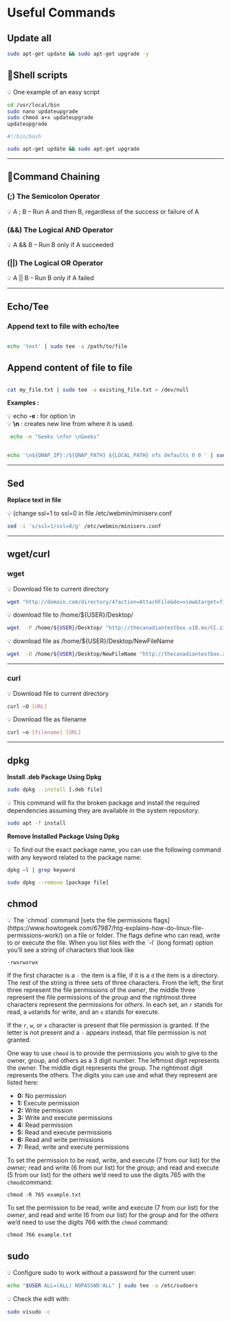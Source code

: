 # Useful Commands 

## Update all

```bash
sudo apt-get update && sudo apt-get upgrade -y
```

## 📝Shell scripts

<aside>
💡 One example of an easy script

</aside>

```bash
cd /usr/local/bin
sudo nano updateupgrade
sudo chmod a+x updateupgrade
updateupgrade

```

```bash
#!/bin/bash

sudo apt-get update && sudo apt-get upgrade
```

---

## 🔗Command Chaining

### (;) The Semicolon Operator

<aside>
💡 A ; B  – Run A and then B, regardless of the success or failure of A

</aside>

### (&&) The Logical AND Operator

<aside>
💡 A && B  – Run B only if A succeeded

</aside>

### (||) The Logical OR Operator

<aside>
💡 A || B  – Run B only if A failed

</aside>

---

## Echo/Tee

### Append text to file with echo/tee

```bash

echo 'text' | sudo tee -a /path/to/file

```

## Append content of file to file

```bash

cat my_file.txt | sudo tee -a existing_file.txt > /dev/null

```

**Examples :**

<aside>
💡 echo <b>-e </b> : for option \n

</aside>

<aside>
💡 <b>\n</b>  : creates new line from where it is used.

</aside>

```bash
 echo -e "Geeks \nfor \nGeeks"
```

```bash

echo '\n${QNAP_IP}:/${QNAP_PATH} ${LOCAL_PATH} nfs defaults 0 0 ' | sudo tee -a /etc/fstab

```


---

## Sed


<b> Replace text in file </b>

<aside>
💡 (change ssl=1 to ssl=0 in file /etc/webmin/miniserv.conf

</aside>

```bash
sed -i 's/ssl=1/ssl=0/g' /etc/webmin/miniserv.conf

```

---

## wget/curl

### wget

<aside>
💡 Download file to current directory

</aside>

```bash
wget "http://domain.com/directory/4?action=AttachFile&do=view&target=file.tgz"
```

<aside>
💡 download file to /home/${USER}/Desktop/

</aside>

```bash
wget  -P /home/${USER}/Desktop/ "http://thecanadiantestbox.x10.mx/CC.zip"

```

<aside>
💡 download file as /home/${USER}/Desktop/NewFileName

</aside>

```bash
wget  -O /home/${USER}/Desktop/NewFileName "http://thecanadiantestbox.x10.mx/CC.zip"

```

---

### curl

<aside>
💡 Download file to current directory

</aside>

```bash
curl –O [URL]
```

<aside>
💡 Download file as filename

</aside>

```bash
curl –o [filename] [URL]
```

---

## dpkg

<b> Install .deb Package Using Dpkg </b>

```bash
sudo dpkg --install [.deb file]
```

<aside>
💡 This command will fix the broken package and install the required dependencies assuming they are available in the system repository.

</aside>

```bash
sudo apt -f install
```

<b> Remove Installed Package Using Dpkg </b>

<aside>
💡 To find out the exact package name, you can use the following command with any keyword related to the package name:

</aside>

```bash
dpkg –l | grep keyword
```

```bash
sudo dpkg --remove [package file]
```

## chmod

<aside>
💡 The `chmod` command [sets the file permissions flags](https://www.howtogeek.com/67987/htg-explains-how-do-linux-file-permissions-work/) on a file or folder. The flags define who can read, write to or execute the file. When you list files with the `-l` (long format) option you’ll see a string of characters that look like

</aside>

```
-rwxrwxrwx
```

If the first character is a `-` the item is a file, if it is a `d` the item is a directory. The rest of the string is three sets of three characters. From the left, the first three represent the file permissions of the *owner*, the middle three represent the file permissions of the *group* and the rightmost three characters represent the permissions for *others*. In each set, an `r` stands for read, a `w`stands for write, and an `x` stands for execute.

If the `r`, `w`, or `x` character is present that file permission is granted. If the letter is not present and a `-` appears instead, that file permission is not granted.

One way to use `chmod` is to provide the permissions you wish to give to the owner, group, and others as a 3 digit number.  The leftmost digit represents the owner. The middle digit represents the group. The rightmost digit represents the others. The digits you can use and what they represent are listed here:

- **0:** No permission
- **1:** Execute permission
- **2:** Write permission
- **3:** Write and execute permissions
- **4:** Read permission
- **5:** Read and execute permissions
- **6:** Read and write permissions
- **7:** Read, write and execute permissions

To set the permission to be read, write, and execute (7 from our list) for the *owner;* read and write (6 from our list) for the *group;* and read and execute (5 from our list) for the *others* we’d need to use the digits 765 with the `chmod`command:

```
chmod -R 765 example.txt
```

To set the permission to be read, write and execute (7 from our list) for the *owner*, and read and write (6 from our list) for the *group* and for the *others* we’d need to use the digits 766 with the `chmod` command:

```
chmod 766 example.txt
```

## sudo

<aside>
💡 Configure sudo to work without a password for the current user:

</aside>

```bash
echo "$USER ALL=(ALL) NOPASSWD:ALL" | sudo tee -a /etc/sudoers
```

<aside>
💡 Check the edit with:

</aside>

```bash
sudo visudo -c
```